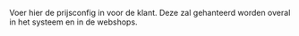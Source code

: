 Voer hier de prijsconfig in voor de klant. Deze zal gehanteerd worden overal in het systeem en in de webshops.